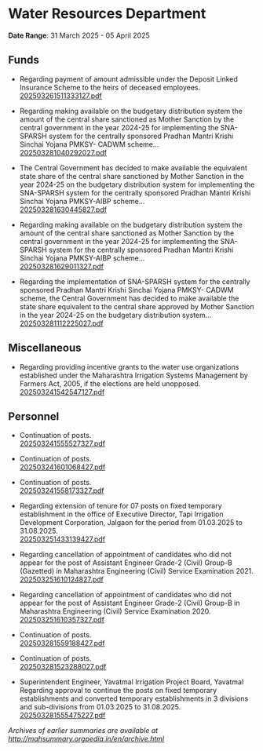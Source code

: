 # Water Resources Department

**Date Range**: 31 March 2025 - 05 April 2025


## Funds
- Regarding payment of amount admissible under the Deposit Linked Insurance Scheme to the heirs of deceased employees.\
  [202503261511333127.pdf](https://gr.maharashtra.gov.in/Site/Upload/Government%20Resolutions/English/202503261511333127.pdf)

- Regarding making available on the budgetary distribution system the amount of the central share sanctioned as Mother Sanction by the central government in the year 2024-25 for implementing the SNA-SPARSH system for the centrally sponsored Pradhan Mantri Krishi Sinchai Yojana PMKSY- CADWM scheme...\
  [202503281040292027.pdf](https://gr.maharashtra.gov.in/Site/Upload/Government%20Resolutions/English/202503281040292027.pdf)

- The Central Government has decided to make available the equivalent state share of the central share sanctioned by Mother Sanction in the year 2024-25 on the budgetary distribution system for implementing the SNA-SPARSH system for the centrally sponsored Pradhan Mantri Krishi Sinchai Yojana PMKSY-AIBP scheme...\
  [202503281630445827.pdf](https://gr.maharashtra.gov.in/Site/Upload/Government%20Resolutions/English/202503281630445827.pdf)

- Regarding making available on the budgetary distribution system the amount of the central share sanctioned as Mother Sanction by the central government in the year 2024-25 for implementing the SNA-SPARSH system for the centrally sponsored Pradhan Mantri Krishi Sinchai Yojana PMKSY-AIBP scheme...\
  [202503281629011327.pdf](https://gr.maharashtra.gov.in/Site/Upload/Government%20Resolutions/English/202503281629011327.pdf)

- Regarding the implementation of SNA-SPARSH system for the centrally sponsored Pradhan Mantri Krishi Sinchai Yojana PMKSY- CADWM scheme, the Central Government has decided to make available the state share equivalent to the central share approved by Mother Sanction in the year 2024-25 on the budgetary distribution system...\
  [202503281112225027.pdf](https://gr.maharashtra.gov.in/Site/Upload/Government%20Resolutions/English/202503281112225027.pdf)

## Miscellaneous
- Regarding providing incentive grants to the water use organizations established under the Maharashtra Irrigation Systems Management by Farmers Act, 2005, if the elections are held unopposed.\
  [202503241542547127.pdf](https://gr.maharashtra.gov.in/Site/Upload/Government%20Resolutions/English/202503241542547127.pdf)

## Personnel
- Continuation of posts.\
  [202503241555527327.pdf](https://gr.maharashtra.gov.in/Site/Upload/Government%20Resolutions/English/202503241555527327.pdf)

- Continuation of posts.\
  [202503241601068427.pdf](https://gr.maharashtra.gov.in/Site/Upload/Government%20Resolutions/English/202503241601068427.pdf)

- Continuation of posts.\
  [202503241558173327.pdf](https://gr.maharashtra.gov.in/Site/Upload/Government%20Resolutions/English/202503241558173327.pdf)

- Regarding extension of tenure for 07 posts on fixed temporary establishment in the office of Executive Director, Tapi Irrigation Development Corporation, Jalgaon for the period from 01.03.2025 to 31.08.2025.\
  [202503251433139427.pdf](https://gr.maharashtra.gov.in/Site/Upload/Government%20Resolutions/English/202503251433139427.pdf)

- Regarding cancellation of appointment of candidates who did not appear for the post of Assistant Engineer Grade-2 (Civil) Group-B (Gazetted) in Maharashtra Engineering (Civil) Service Examination 2021.\
  [202503251610124827.pdf](https://gr.maharashtra.gov.in/Site/Upload/Government%20Resolutions/English/202503251610124827.pdf)

- Regarding cancellation of appointment of candidates who did not appear for the post of Assistant Engineer Grade-2 (Civil) Group-B in Maharashtra Engineering (Civil) Service Examination 2020.\
  [202503251610357327.pdf](https://gr.maharashtra.gov.in/Site/Upload/Government%20Resolutions/English/202503251610357327.pdf)

- Continuation of posts.\
  [202503281559188427.pdf](https://gr.maharashtra.gov.in/Site/Upload/Government%20Resolutions/English/202503281559188427.pdf)

- Continuation of posts.\
  [202503281523288027.pdf](https://gr.maharashtra.gov.in/Site/Upload/Government%20Resolutions/English/202503281523288027.pdf)

- Superintendent Engineer, Yavatmal Irrigation Project Board, Yavatmal Regarding approval to continue the posts on fixed temporary establishments and converted temporary establishments in 3 divisions and sub-divisions from 01.03.2025 to 31.08.2025.\
  [202503281555475227.pdf](https://gr.maharashtra.gov.in/Site/Upload/Government%20Resolutions/English/202503281555475227.pdf)


*Archives of earlier summaries are available at http://mahsummary.orgpedia.in/en/archive.html*